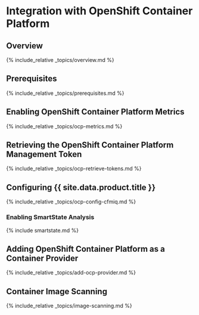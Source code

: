 ---
---

# Integration with OpenShift Container Platform

## Overview

{% include_relative _topics/overview.md %}

## Prerequisites

{% include_relative _topics/prerequisites.md %}

## Enabling OpenShift Container Platform Metrics

{% include_relative _topics/ocp-metrics.md %}

## Retrieving the OpenShift Container Platform Management Token

{% include_relative _topics/ocp-retrieve-tokens.md %}

## Configuring {{ site.data.product.title }}

{% include_relative _topics/ocp-config-cfmiq.md %}

### Enabling SmartState Analysis

{% include smartstate.md %}

## Adding OpenShift Container Platform as a Container Provider

{% include_relative _topics/add-ocp-provider.md %}

## Container Image Scanning

{% include_relative _topics/image-scanning.md %}
